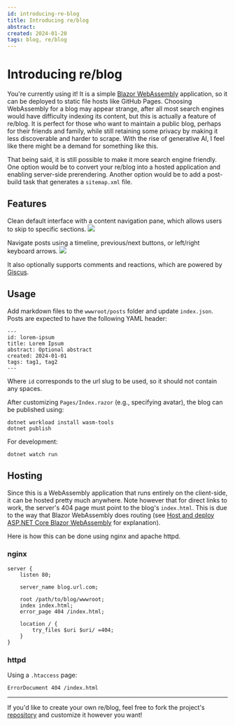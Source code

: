 ```yaml
---
id: introducing-re-blog
title: Introducing re/blog
abstract: 
created: 2024-01-20
tags: blog, re/blog
---
```


# Introducing re/blog
You're currently using it! It is a simple [Blazor WebAssembly](https://dotnet.microsoft.com/en-us/apps/aspnet/web-apps/blazor) application, so it can be deployed to static file hosts like GitHub Pages. Choosing WebAssembly for a blog may appear strange, after all most search engines would have difficulty indexing its content, but this is actually a feature of re/blog. It is perfect for those who want to maintain a public blog, perhaps for their friends and family, while still retaining some privacy by making it less discoverable and harder to scrape. With the rise of generative AI, I feel like there might be a demand for something like this.

That being said, it is still possible to make it more search engine friendly. One option would be to convert your re/blog into a hosted application and enabling server-side prerendering. Another option would be to add a post-build task that generates a `sitemap.xml` file.

## Features
Clean default interface with a content navigation pane, which allows users to skip to specific sections.
![](images/interface.png)

Navigate posts using a timeline, previous/next buttons, or left/right keyboard arrows.
![](images/timeline.png)

It also optionally supports comments and reactions, which are powered by [Giscus](https://giscus.app/).

## Usage
Add markdown files to the `wwwroot/posts` folder and update `index.json`. Posts are expected to have the following YAML header:
```
---
id: lorem-ipsum
title: Lorem Ipsum
abstract: Optional abstract
created: 2024-01-01
tags: tag1, tag2
---
```
Where `id` corresponds to the url slug to be used, so it should not contain any spaces.

After customizing `Pages/Index.razor` (e.g., specifying avatar), the blog can be published using:
```
dotnet workload install wasm-tools
dotnet publish
```
For development:
```
dotnet watch run
```

## Hosting
Since this is a WebAssembly application that runs entirely on the client-side, it can be hosted pretty much anywhere. Note however that for direct links to work, the server's 404 page must point to the blog's `index.html`. This is due to the way that Blazor WebAssembly does routing (see [Host and deploy ASP.NET Core Blazor WebAssembly](https://learn.microsoft.com/en-us/aspnet/core/blazor/host-and-deploy/webassembly?view=aspnetcore-8.0#rewrite-urls-for-correct-routing) for explanation).

Here is how this can be done using nginx and apache httpd.

### nginx
```
server {
    listen 80;

    server_name blog.url.com;

    root /path/to/blog/wwwroot;
    index index.html;
    error_page 404 /index.html;

    location / {
        try_files $uri $uri/ =404;
    }
}
```

### httpd
Using a `.htaccess` page:
```
ErrorDocument 404 /index.html
```

---

If you'd like to create your own re/blog, feel free to fork the project's [repository](https://github.com/andrew-bedford/re-blog) and customize it however you want!